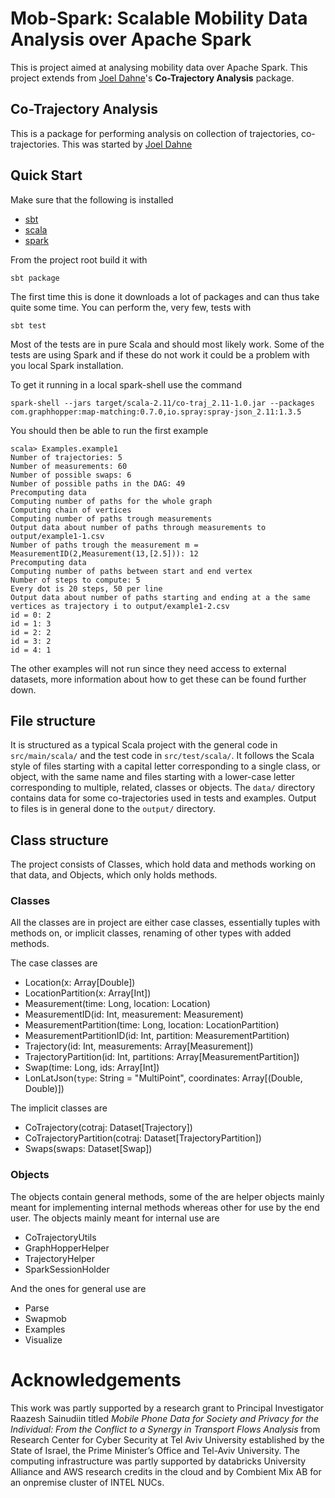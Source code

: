 # Mob-Spark: Scalable Mobility Data Analysis over Apache Spark

This is project aimed at analysing mobility data over Apache Spark.
This project extends from [Joel Dahne](https://github.com/Joel-Dahne/co-trajetory-analysis)'s 
**Co-Trajectory Analysis** package.

## Co-Trajectory Analysis
This is a package for performing analysis on collection of
trajectories, co-trajectories. This was started by [Joel Dahne](https://github.com/Joel-Dahne/co-trajetory-analysis)

## Quick Start
Make sure that the following is installed
* [sbt](https://www.scala-sbt.org/)
* [scala](https://www.scala-lang.org/)
* [spark](https://spark.apache.org/)

From the project root build it with

``` shell
sbt package
```

The first time this is done it downloads a lot of packages and can
thus take quite some time. You can perform the, very few, tests with

``` shell
sbt test
```

Most of the tests are in pure Scala and should most likely work. Some
of the tests are using Spark and if these do not work it could be a
problem with you local Spark installation.

To get it running in a local spark-shell use the command

``` shell
spark-shell --jars target/scala-2.11/co-traj_2.11-1.0.jar --packages com.graphhopper:map-matching:0.7.0,io.spray:spray-json_2.11:1.3.5
```

You should then be able to run the first example

```
scala> Examples.example1
Number of trajectories: 5
Number of measurements: 60
Number of possible swaps: 6
Number of possible paths in the DAG: 49
Precomputing data
Computing number of paths for the whole graph
Computing chain of vertices
Computing number of paths trough measurements
Output data about number of paths through measurements to output/example1-1.csv
Number of paths trough the measurement m = MeasurementID(2,Measurement(13,[2.5])): 12
Precomputing data
Computing number of paths between start and end vertex
Number of steps to compute: 5
Every dot is 20 steps, 50 per line
Output data about number of paths starting and ending at a the same vertices as trajectory i to output/example1-2.csv
id = 0: 2
id = 1: 3
id = 2: 2
id = 3: 2
id = 4: 1
```

The other examples will not run since they need access to external
datasets, more information about how to get these can be found further
down.

## File structure
It is structured as a typical Scala project with the general code in
`src/main/scala/` and the test code in `src/test/scala/`. It follows
the Scala style of files starting with a capital letter corresponding
to a single class, or object, with the same name and files starting
with a lower-case letter corresponding to multiple, related, classes
or objects. The `data/` directory contains data for some
co-trajectories used in tests and examples. Output to files is in
general done to the `output/` directory.

## Class structure
The project consists of Classes, which hold data and methods working
on that data, and Objects, which only holds methods.

### Classes
All the classes are in project are either case classes, essentially
tuples with methods on, or implicit classes, renaming of other types
with added methods.

The case classes are
* Location(x: Array[Double])
* LocationPartition(x: Array[Int])
* Measurement(time: Long, location: Location)
* MeasurementID(id: Int, measurement: Measurement)
* MeasurementPartition(time: Long, location: LocationPartition)
* MeasurementPartitionID(id: Int, partition: MeasurementPartition)
* Trajectory(id: Int, measurements: Array[Measurement])
* TrajectoryPartition(id: Int, partitions: Array[MeasurementPartition])
* Swap(time: Long, ids: Array[Int])
* LonLatJson(`type`: String = "MultiPoint", coordinates: Array[(Double, Double)])

The implicit classes are
* CoTrajectory(cotraj: Dataset[Trajectory])
* CoTrajectoryPartition(cotraj: Dataset[TrajectoryPartition])
* Swaps(swaps: Dataset[Swap])
### Objects
The objects contain general methods, some of the are helper objects
mainly meant for implementing internal methods whereas other for use
by the end user. The objects mainly meant for internal use are
* CoTrajectoryUtils
* GraphHopperHelper
* TrajectoryHelper
* SparkSessionHolder

And the ones for general use are
* Parse
* Swapmob
* Examples
* Visualize

# Acknowledgements

This work was partly supported by a research grant to Principal Investigator
Raazesh Sainudiin titled *Mobile Phone Data for Society and Privacy for the
Individual: From the Conflict to a Synergy in Transport Flows Analysis* from
Research Center for Cyber Security at Tel Aviv University established by the
State of Israel, the Prime Minister’s Office and Tel-Aviv University.
The computing infrastructure was partly supported by databricks University
Alliance and AWS research credits in the cloud and by Combient Mix AB
for an onpremise cluster of INTEL NUCs.
